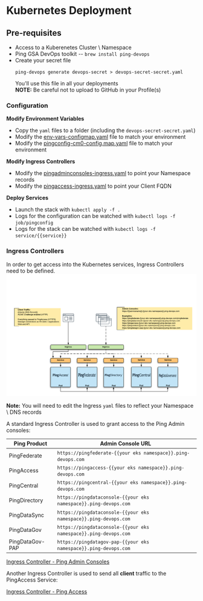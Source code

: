 # Kubernetes Deployment

## Pre-requisites
* Access to a Kuberenetes Cluster \ Namespace
* Ping GSA DevOps toolkit -- `brew install ping-devops`
* Create your secret file  
    ```
    ping-devops generate devops-secret > devops-secret-secret.yaml
    ```
    You'll use this file in all your deployments  
    **NOTE:**  Be careful not to upload to GitHub in your Profile(s)

### Configuration
**Modify Environment Variables**
* Copy the `yaml` files to a folder (including the `devops-secret-secret.yaml`)
* Modify the [env-vars-configmap.yaml](env-vars-configmap.yaml) file to match your environment
* Modify the [pingconfig-cm0-config.map.yaml](pingconfig-cm0-config.map.yaml) file to match your environment

**Modify Ingress Controllers**
* Modify the [pingadminconsoles-ingress.yaml](pingadminconsoles-ingress.yaml) to point your Namespace records
* Modify the [pingaccess-ingress.yaml](pingaccess-ingress.yaml) to point your Client FQDN

**Deploy Services**
* Launch the stack with `kubectl apply -f .`
* Logs for the configuration can be watched with `kubectl logs -f job/pingconfig`
* Logs for the stack can be watched with `kubectl logs -f service/{{service}}`

### Ingress Controllers
In order to get access into the Kubernetes services, Ingress Controllers need to be defined.  
![Kubernetes - Ingress Controllers](PingSolutions-K8s-Deployments.png)

**Note:** You will need to edit the Ingress `yaml` files to reflect your Namespace \ DNS records

A standard Ingress Controller is used to grant access to the Ping Admin consoles:

| Ping Product | Admin Console URL |
| ----- | ----- |
| PingFederate | `https://pingfederate-{{your eks namespace}}.ping-devops.com` |
| PingAccess | `https://pingaccess-{{your eks namespace}}.ping-devops.com` |
| PingCentral | `https://pingcentral-{{your eks namespace}}.ping-devops.com` |
| PingDirectory | `https://pingdataconsole-{{your eks namespace}}.ping-devops.com` |
| PingDataSync | `https://pingdataconsole-{{your eks namespace}}.ping-devops.com` |
| PingDataGov | `https://pingdataconsole-{{your eks namespace}}.ping-devops.com` |
| PingDataGov-PAP | `https://pingdatagov-pap-{{your eks namespace}}.ping-devops.com` |

[Ingress Controller - Ping Admin Consoles](pingadminconsoles-ingress.yaml)

Another Ingress Controller is used to send all **client** traffic to the PingAccess Service:  

[Ingress Controller - Ping Access](pingaccess-ingress.yaml)